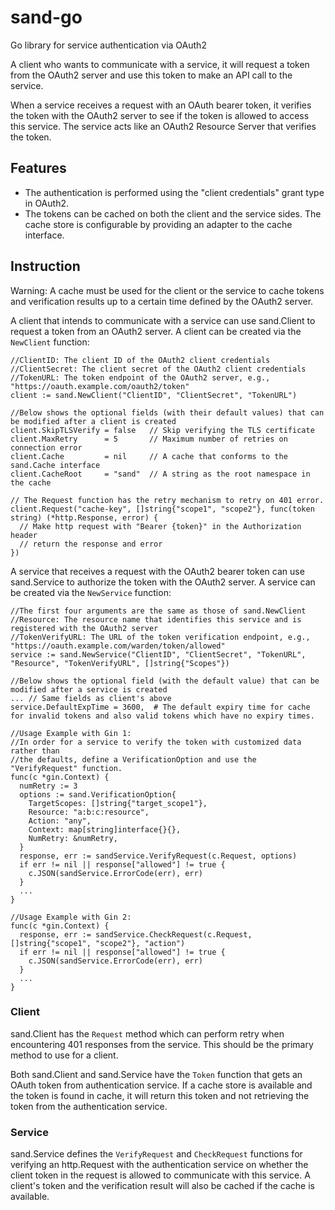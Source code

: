 # sand-go
Go library for service authentication via OAuth2

A client who wants to communicate with a service, it will request a token from the OAuth2 server and use this token to make an API call to the service.

When a service receives a request with an OAuth bearer token, it verifies the token with the OAuth2 server to see if the token is allowed to access this service. The service acts like an OAuth2 Resource Server that verifies the token.

## Features

* The authentication is performed using the "client credentials" grant type in OAuth2.
* The tokens can be cached on both the client and the service sides. The cache store is configurable by providing an adapter to the cache interface.

## Instruction

Warning: A cache must be used for the client or the service to cache tokens and verification results up to a certain time defined by the OAuth2 server.

A client that intends to communicate with a service can use sand.Client to request a token from an OAuth2 server. A client can be created via the `NewClient` function:

```
//ClientID: The client ID of the OAuth2 client credentials
//ClientSecret: The client secret of the OAuth2 client credentials
//TokenURL: The token endpoint of the OAuth2 server, e.g., "https://oauth.example.com/oauth2/token"
client := sand.NewClient("ClientID", "ClientSecret", "TokenURL")

//Below shows the optional fields (with their default values) that can be modified after a client is created
client.SkipTLSVerify = false   // Skip verifying the TLS certificate
client.MaxRetry      = 5       // Maximum number of retries on connection error
client.Cache         = nil     // A cache that conforms to the sand.Cache interface
client.CacheRoot     = "sand"  // A string as the root namespace in the cache

// The Request function has the retry mechanism to retry on 401 error.
client.Request("cache-key", []string{"scope1", "scope2"}, func(token string) (*http.Response, error) {
  // Make http request with "Bearer {token}" in the Authorization header
  // return the response and error
})
```

A service that receives a request with the OAuth2 bearer token can use sand.Service to authorize the token with the OAuth2 server. A service can be created via the `NewService` function:

```
//The first four arguments are the same as those of sand.NewClient
//Resource: The resource name that identifies this service and is registered with the OAuth2 server
//TokenVerifyURL: The URL of the token verification endpoint, e.g., "https://oauth.example.com/warden/token/allowed"
service := sand.NewService("ClientID", "ClientSecret", "TokenURL", "Resource", "TokenVerifyURL", []string{"Scopes"})

//Below shows the optional field (with the default value) that can be modified after a service is created
... // Same fields as client's above
service.DefaultExpTime = 3600,  # The default expiry time for cache for invalid tokens and also valid tokens which have no expiry times.

//Usage Example with Gin 1:
//In order for a service to verify the token with customized data rather than
//the defaults, define a VerificationOption and use the "VerifyRequest" function.
func(c *gin.Context) {
  numRetry := 3
  options := sand.VerificationOption{
    TargetScopes: []string{"target_scope1"},
    Resource: "a:b:c:resource",
    Action: "any",
    Context: map[string]interface{}{},
    NumRetry: &numRetry,
  }
  response, err := sandService.VerifyRequest(c.Request, options)
  if err != nil || response["allowed"] != true {
    c.JSON(sandService.ErrorCode(err), err)
  }
  ...
}

//Usage Example with Gin 2:
func(c *gin.Context) {
  response, err := sandService.CheckRequest(c.Request, []string{"scope1", "scope2"}, "action")
  if err != nil || response["allowed"] != true {
    c.JSON(sandService.ErrorCode(err), err)
  }
  ...
}
```

### Client

sand.Client has the `Request` method which can perform retry when encountering 401 responses from the service. This should be the primary method to use for a client.

Both sand.Client and sand.Service have the `Token` function that gets an OAuth token from authentication service. If a cache store is available and the token is found in cache, it will return this token and not retrieving the token from the authentication service.

### Service

sand.Service defines the `VerifyRequest` and `CheckRequest` functions for verifying an http.Request with the authentication service on whether the client token in the request is allowed to communicate with this service. A client's token and the verification result will also be cached if the cache is available.
